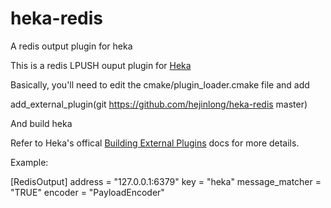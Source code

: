 # heka-redis
A redis output plugin for heka

This is a redis LPUSH ouput plugin for <a href="http://hekad.readthedocs.org/"> Heka</a>

Basically, you'll need to edit the cmake/plugin_loader.cmake file and add

add_external_plugin(git https://github.com/hejinlong/heka-redis master)

And build heka

Refer to Heka's offical <a href="http://hekad.readthedocs.org/en/latest/installing.html#build-include-externals">Building External Plugins</a> docs for more details.

Example:

[RedisOutput]
address = "127.0.0.1:6379"
key = "heka"
message_matcher = "TRUE"
encoder = "PayloadEncoder"